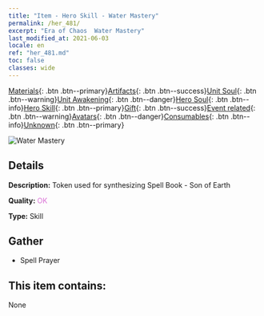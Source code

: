 ```yaml
---
title: "Item - Hero Skill - Water Mastery"
permalink: /her_481/
excerpt: "Era of Chaos  Water Mastery"
last_modified_at: 2021-06-03
locale: en
ref: "her_481.md"
toc: false
classes: wide
---
```

 [Materials](/Items/){: .btn .btn--primary}[Artifacts](/Items/Artifacts/){: .btn .btn--success}[Unit Soul](/Items/UnitSoul/){: .btn .btn--warning}[Unit Awakening](/Items/UnitAwakening/){: .btn .btn--danger}[Hero Soul](/Items/HeroSoul/){: .btn .btn--info}[Hero Skill](/Items/HeroSkill/){: .btn .btn--primary}[Gift](/Items/Gift/){: .btn .btn--success}[Event related](/Items/Events/){: .btn .btn--warning}[Avatars](/Items/Avatars/){: .btn .btn--danger}[Consumables](/Items/Consumables/){: .btn .btn--info}[Unknown](/Items/Unknown/){: .btn .btn--primary}

 ![Water Mastery](/images/t/ps_shuixijingtong.png)

## Details
 **Description:** Token used for synthesizing Spell Book - Son of Earth

 **Quality:** <span style="color: #DA70D6">OK</span>

 **Type:** Skill

## Gather

*    Spell Prayer 

## This item contains:

  None


